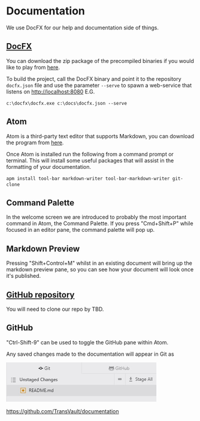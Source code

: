 # Documentation
We use DocFX for our help and documentation side of things.

## [DocFX](https://dotnet.github.io/docfx/)
You can download the zip package of the precompiled binaries if you would like to play from [here](https://github.com/dotnet/docfx/releases "DocFX Installer").

To build the project, call the DocFX binary and point it to the repository ```docfx.json``` file and use the parameter ```--serve``` to spawn a web-service that listens on [http://localhost:8080](http://localhost:8080) E.G.

```
c:\docfx\docfx.exe c:\docs\docfx.json --serve
```

## Atom

Atom is a third-party text editor that supports Markdown, you can download the program from [here](https://atom.io/ "Install Atom").

Once Atom is installed run the following from a command prompt or terminal.  This will install some useful packages that will assist in the formatting of your documentation.
```
apm install tool-bar markdown-writer tool-bar-markdown-writer git-clone
```

## Command Palette
In the welcome screen we are introduced to probably the most important command in Atom, the Command Palette. If you press "Cmd+Shift+P" while focused in an editor pane, the command palette will pop up.

## Markdown Preview
Pressing "Shift+Control+M" whilst in an existing document will bring up the markdown preview pane, so you can see how your document will look once it's published.

## [GitHub repository](https://github.com/TransVault/documentation)
You will need to clone our repo by TBD.

## GitHub

"Ctrl-Shift-9" can be used to toggle the GitHub pane within Atom.

Any saved changes made to the documentation will appear in Git as

![Unstaged Changes](img/Unstaged-changes.jpg)

https://github.com/TransVault/documentation
